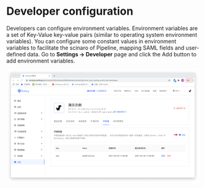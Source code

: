 # Developer configuration

<LastUpdated/>

Developers can configure environment variables. Environment variables are a set of Key-Value key-value pairs (similar to operating system environment variables). You can configure some constant values in environment variables to facilitate the scinaro of Pipeline, mapping SAML fields and user-defined data.
Go to **Settings -> Developer** page and click the Add button to add environment variables.

![](./images/developer-config.png)
